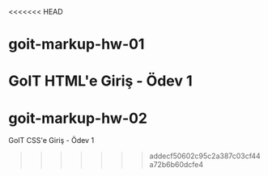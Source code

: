 <<<<<<< HEAD
# goit-markup-hw-01
GoIT HTML'e Giriş - Ödev 1
=======
# goit-markup-hw-02
GoIT CSS'e Giriş - Ödev 1
>>>>>>> addecf50602c95c2a387c03cf44a72b6b60dcfe4
